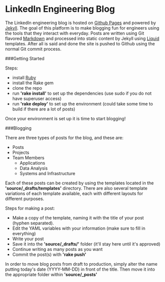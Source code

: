 LinkedIn Engineering Blog
=========================

The LinkedIn engineering blog is hosted on [Github Pages](http://pages.github.com/) and powered by [Jekyll](http://www.jekyllrb.com). 
The goal of this platform is to make blogging fun for engineers using the tools that they interact with everyday. 
Posts are written using Git flavored [Markdown](http://daringfireball.net/projects/markdown/) and processed into 
static content by Jekyll using [Liquid](http://liquidmarkup.org/) templates. After all is said and done the site is 
pushed to Github using the normal Git commit process.

###Getting Started

Steps:
* install [Ruby](http://www.ruby-lang.org/en/downloads/) 
* install the Rake gem
* clone the repo
* run **'rake install'** to set up the dependencies (use sudo if you do not have superuser access)
* run **'rake deploy'** to set up the environment (could take some time to build if there are a lot of posts)

Once your environment is set up it is time to start blogging!

###Blogging

There are three types of posts for the blog, and these are:

* Posts
* Projects
* Team Members
  * Applications
  * Data Analysis
  * Systems and Infrastructure

Each of these posts can be created by using the templates located in the **'source/_drafts/templates'** directory. 
There are also several template variations of each template available, each with different layouts for different 
purposes.

Steps for making a post:
* Make a copy of the template, naming it with the title of your post (hyphen separated).
* Edit the YAML variables with your information (make sure to fill in everything)
* Write your post
* Save it into the **'source/_drafts/'** folder (it'll stay here until it's approved)
* Continue writing as many posts as you want
* Commit the post(s) with **'rake push'**

In order to move blog posts from draft to production, simply alter the name putting today's date (YYYY-MM-DD) in front
of the title. Then move it into the appropriate folder within **'source/_posts'**


